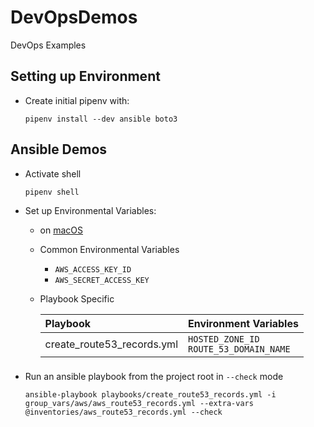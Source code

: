 # DevOpsDemos
DevOps Examples

## Setting up Environment

- Create initial pipenv with:

  ```
  pipenv install --dev ansible boto3
  ```

## Ansible Demos
- Activate shell
  ```
  pipenv shell
  ```

- Set up Environmental Variables:
  - on [macOS](https://docs.aws.amazon.com/cli/latest/userguide/cli-configure-envvars.html)

  - Common Environmental Variables
    - `AWS_ACCESS_KEY_ID`
    - `AWS_SECRET_ACCESS_KEY`
  
  
  - Playbook Specific

    | Playbook | Environment Variables |
    |:---|:---|
    | create_route53_records.yml | `HOSTED_ZONE_ID`<br/>`ROUTE_53_DOMAIN_NAME` |
    

### 
- Run an ansible playbook from the project root in `--check` mode

  ```
  ansible-playbook playbooks/create_route53_records.yml -i group_vars/aws/aws_route53_records.yml --extra-vars @inventories/aws_route53_records.yml --check
  ```
